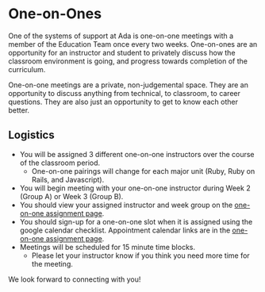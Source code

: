 # One-on-Ones

One of the systems of support at Ada is one-on-one meetings with a member of the Education Team once every two weeks. One-on-ones are an opportunity for an instructor and student to privately discuss how the classroom environment is going, and progress towards completion of the curriculum.

One-on-one meetings are a private, non-judgemental space. They are an opportunity to discuss anything from technical, to classroom, to career questions. They are also just an opportunity to get to know each other better.

## Logistics

- You will be assigned 3 different one-on-one instructors over the course of the classroom period.
    - One-on-one pairings will change for each major unit (Ruby, Ruby on Rails, and Javascript).
- You will begin meeting with your one-on-one instructor during Week 2 (Group A) or Week 3 (Group B).
- You should view your assigned instructor and week group  on the [one-on-one assignment page](https://airtable.com/shrTMOGlh5PXmjNld).
- You should sign-up for a one-on-one slot when it is assigned using the google calendar checklist. Appointment calendar links are in the [one-on-one assignment page](https://airtable.com/shrTMOGlh5PXmjNld).
- Meetings will be scheduled for 15 minute time blocks.
    - Please let your instructor know if you think you need more time for the meeting.

We look forward to connecting with you!

